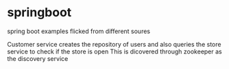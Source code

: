 # springboot
spring boot examples flicked from different soures

Customer service creates the repository of users and also queries the store service to check if the store is open
This is dicovered through zookeeper as the discovery service

